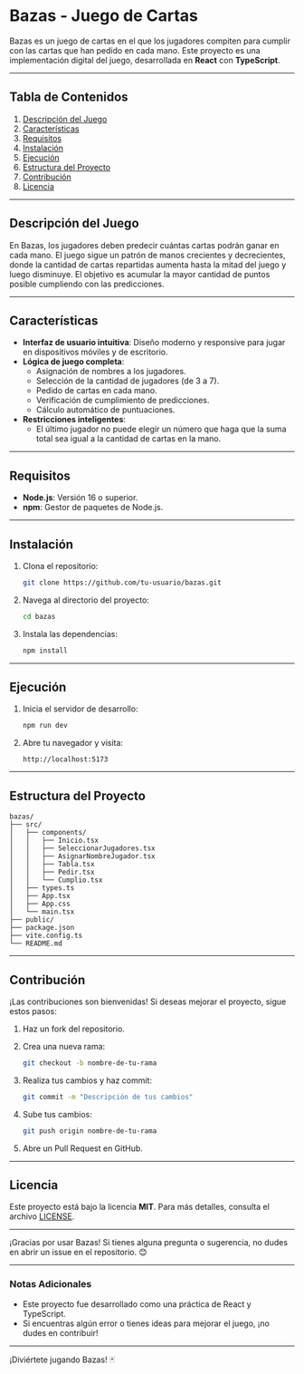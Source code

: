 # **Bazas - Juego de Cartas**

Bazas es un juego de cartas en el que los jugadores compiten para cumplir con las cartas que han pedido en cada mano. Este proyecto es una implementación digital del juego, desarrollada en **React** con **TypeScript**.

---

## **Tabla de Contenidos**

1. [Descripción del Juego](#descripción-del-juego)
2. [Características](#características)
3. [Requisitos](#requisitos)
4. [Instalación](#instalación)
5. [Ejecución](#ejecución)
6. [Estructura del Proyecto](#estructura-del-proyecto)
7. [Contribución](#contribución)
8. [Licencia](#licencia)

---

## **Descripción del Juego**

En Bazas, los jugadores deben predecir cuántas cartas podrán ganar en cada mano. El juego sigue un patrón de manos crecientes y decrecientes, donde la cantidad de cartas repartidas aumenta hasta la mitad del juego y luego disminuye. El objetivo es acumular la mayor cantidad de puntos posible cumpliendo con las predicciones.

---

## **Características**

- **Interfaz de usuario intuitiva**: Diseño moderno y responsive para jugar en dispositivos móviles y de escritorio.
- **Lógica de juego completa**:
  - Asignación de nombres a los jugadores.
  - Selección de la cantidad de jugadores (de 3 a 7).
  - Pedido de cartas en cada mano.
  - Verificación de cumplimiento de predicciones.
  - Cálculo automático de puntuaciones.
- **Restricciones inteligentes**:
  - El último jugador no puede elegir un número que haga que la suma total sea igual a la cantidad de cartas en la mano.

---

## **Requisitos**

- **Node.js**: Versión 16 o superior.
- **npm**: Gestor de paquetes de Node.js.

---

## **Instalación**

1. Clona el repositorio:

   ```bash
   git clone https://github.com/tu-usuario/bazas.git
   ```

2. Navega al directorio del proyecto:

   ```bash
   cd bazas
   ```

3. Instala las dependencias:

   ```bash
   npm install
   ```

---

## **Ejecución**

1. Inicia el servidor de desarrollo:

   ```bash
   npm run dev
   ```

2. Abre tu navegador y visita:

   ```
   http://localhost:5173
   ```

---

## **Estructura del Proyecto**

```
bazas/
├── src/
│   ├── components/
│   │   ├── Inicio.tsx
│   │   ├── SeleccionarJugadores.tsx
│   │   ├── AsignarNombreJugador.tsx
│   │   ├── Tabla.tsx
│   │   ├── Pedir.tsx
│   │   └── Cumplio.tsx
│   ├── types.ts
│   ├── App.tsx
│   ├── App.css
│   └── main.tsx
├── public/
├── package.json
├── vite.config.ts
└── README.md
```

---

## **Contribución**

¡Las contribuciones son bienvenidas! Si deseas mejorar el proyecto, sigue estos pasos:

1. Haz un fork del repositorio.
2. Crea una nueva rama:

   ```bash
   git checkout -b nombre-de-tu-rama
   ```

3. Realiza tus cambios y haz commit:

   ```bash
   git commit -m "Descripción de tus cambios"
   ```

4. Sube tus cambios:

   ```bash
   git push origin nombre-de-tu-rama
   ```

5. Abre un Pull Request en GitHub.

---

## **Licencia**

Este proyecto está bajo la licencia **MIT**. Para más detalles, consulta el archivo [LICENSE](LICENSE).

---

¡Gracias por usar Bazas! Si tienes alguna pregunta o sugerencia, no dudes en abrir un issue en el repositorio. 😊

---

### **Notas Adicionales**

- Este proyecto fue desarrollado como una práctica de React y TypeScript.
- Si encuentras algún error o tienes ideas para mejorar el juego, ¡no dudes en contribuir!

---

¡Diviértete jugando Bazas! 🃏
